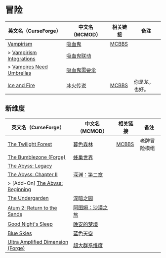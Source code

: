 # 冒险

| 英文名（CurseForge）                                                                              | 中文名（MCMOD）                                      | 相关链接                                              | 备注           |
| ------------------------------------------------------------------------------------------------- | ---------------------------------------------------- | ----------------------------------------------------- | -------------- |
| [Vampirism](https://www.curseforge.com/minecraft/mc-mods/vampirism-become-a-vampire)              | [吸血鬼](https://www.mcmod.cn/class/930.html)        | [MCBBS](https://www.mcbbs.net/thread-771842-1-1.html) |                |
| > [Vampirism Integrations](https://www.curseforge.com/minecraft/mc-mods/vampirism-integrations)   | [吸血鬼联动](https://www.mcmod.cn/class/2439.html)   |                                                       |                |
| > [Vampires Need Umbrellas](https://www.curseforge.com/minecraft/mc-mods/vampires-need-umbrellas) | [吸血鬼需要伞](https://www.mcmod.cn/class/2405.html) |                                                       |                |
| [Ice and Fire](https://www.curseforge.com/minecraft/mc-mods/ice-and-fire-dragons)                 | [冰火传说](https://www.mcmod.cn/class/770.html)      | [MCBBS](https://www.mcbbs.net/thread-847008-1-1.html) | 你是龙，也好。 |

## 新维度

| 英文名（CurseForge）                                                                                       | 中文名（MCMOD）                                         | 相关链接                                              | 备注         |
| ---------------------------------------------------------------------------------------------------------- | ------------------------------------------------------- | ----------------------------------------------------- | ------------ |
| [The Twilight Forest](https://www.curseforge.com/minecraft/mc-mods/the-twilight-forest)                    | [暮色森林](https://www.mcmod.cn/class/61.html)          | [MCBBS](https://www.mcbbs.net/thread-733312-1-1.html) | 老牌冒险模组 |
| [The Bumblezone (Forge)](https://www.curseforge.com/minecraft/mc-mods/the-bumblezone-forge)                | [蜂巢世界](https://www.mcmod.cn/class/2489.html)        |                                                       |              |
| [The Abyss: Legacy](https://www.curseforge.com/minecraft/mc-mods/the-abyss)                                |                                                         |                                                       |              |
| [The Abyss: Chapter II](https://www.curseforge.com/minecraft/mc-mods/the-abyss-chapter-ii)                 | [深渊：第二章](https://www.mcmod.cn/class/3527.html)    |                                                       |              |
| > [Add-On] [The Abyss: Beginning](https://www.curseforge.com/minecraft/mc-mods/add-on-the-abyss-beginning) |                                                         |                                                       |              |
| [The Undergarden](https://www.curseforge.com/minecraft/mc-mods/the-undergarden)                            | [深暗之园](https://www.mcmod.cn/class/2870.html)        |                                                       |              |
| [Atum 2: Return to the Sands](https://www.mcmod.cn/class/117.html)                                         | [阿图姆：沙漠之旅](https://www.mcmod.cn/class/117.html) |                                                       |              |
| [Good Night's Sleep](https://www.curseforge.com/minecraft/mc-mods/good-nights-sleep)                       | [晚安的梦境](https://www.mcmod.cn/class/471.html)       |                                                       |              |
| [Blue Skies](https://www.curseforge.com/minecraft/mc-mods/blue-skies)                                      | [蓝色天空](https://www.mcmod.cn/class/1563.html)        |                                                       |              |
| [Ultra Amplified Dimension (Forge)](https://www.curseforge.com/minecraft/mc-mods/ultra-amplified-mod)      | [超大群系维度](https://www.mcmod.cn/class/4077.html)    |                                                       |              |
